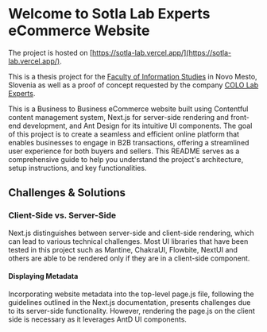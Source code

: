 # Welcome to Sotla Lab Experts eCommerce Website

The project is hosted on [https://sotla-lab.vercel.app/](https://sotla-lab.vercel.app/).

This is a thesis project for the [Faculty of Information Studies](https://fis.unm.si) in Novo Mesto, Slovenia as well as a proof of concept requested by the company [COLO Lab Experts](https://colo.si).

This is a Business to Business eCommerce website built using Contentful content management system, Next.js for server-side rendering and front-end development, and Ant Design for its intuitive UI components. The goal of this project is to create a seamless and efficient online platform that enables businesses to engage in B2B transactions, offering a streamlined user experience for both buyers and sellers. This README serves as a comprehensive guide to help you understand the project's architecture, setup instructions, and key functionalities.

## Challenges & Solutions

### Client-Side vs. Server-Side

Next.js distinguishes between server-side and client-side rendering, which can lead to various technical challenges. Most UI libraries that have been tested in this project such as Mantine, ChakraUI, Flowbite, NextUI and others are able to be rendered only if they are in a client-side component.

#### Displaying Metadata

Incorporating website metadata into the top-level page.js file, following the guidelines outlined in the Next.js documentation, presents challenges due to its server-side functionality. However, rendering the page.js on the client side is necessary as it leverages AntD UI components.
